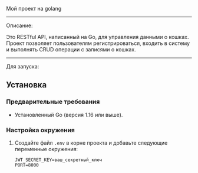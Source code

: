 Мой проект на golang
____________________

Описание:

Это RESTful API, написанный на Go, для управления данными о кошках. Проект позволяет пользователям регистрироваться, входить в систему и выполнять CRUD операции с записями о кошках.

____________________

Для запуска:

## Установка

### Предварительные требования

- Установленный Go (версия 1.16 или выше).

### Настройка окружения

1. Создайте файл `.env` в корне проекта и добавьте следующие переменные окружения:

   ```env
   JWT_SECRET_KEY=ваш_секретный_ключ
   PORT=8000
